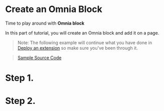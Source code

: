 # Create an Omnia Block

Time to play around with **Omnia block**

In this part of tutorial, you will create an Omnia block and add it on a page.

>Note: The following example will continue what you have done in [Deploy an extension](../deploy-extension#deploy-an-extension) so make sure you've been through it.

>[Sample Source Code](../../../../src/tutorials/first-extension/create-omnia-block)

# Step 1.

# Step 2.
